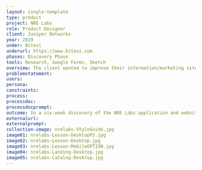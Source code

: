 ```yaml
---
layout: single-template
type: product
project: NRE Labs
role: Product Designer
client: Juniper Networks
year: 2019
under: Bitovi
underurl: https://www.bitovi.com
phases: Discovery Phase
tools: Research, Google Forms, Sketch
overview: The client wanted to improve their information/marketing site as well their application, an existing product that helps users train to be Network Reliability Engineers (NREs). We engaged with the client starting with a Discovery phase, documented here. <br><br> We performed user interviews, two different heuristic analysis, a user flow review, an aesthetic review, and a responsive design audit.
problemstatement:
users:
persona:
constraints:
process:
processdoc:
processdocprompt:
outcome: In a six-week discovery of the NRE Labs application and website were able to come back with an actionable list of requirements to for a refinement phase, including 40+ points for refining the product in the next phase, high-level website design concepts and aesthetic design requirements including a basic style guide, identifying the need for an in-depth accessibility (a11y) review, issues and solutions for fixing the website responsive design, a strong recommendation for performance improvements, and recommendations for improvements of the training app - including concepts for a mobile training layout.
externalurl:
externalprompt:
collection-image: nrelabs-StyleGuide.jpg
image01: nrelabs-Lesson-DesktopP2.jpg
image02: nrelabs-Lesson-Desktop.jpg
image03: nrelabs-Lesson-MobileOPTION.jpg
image04: nrelabs-Landing-Desktop.jpg
image05: nrelabs-Catalog-Desktop.jpg
---
```

